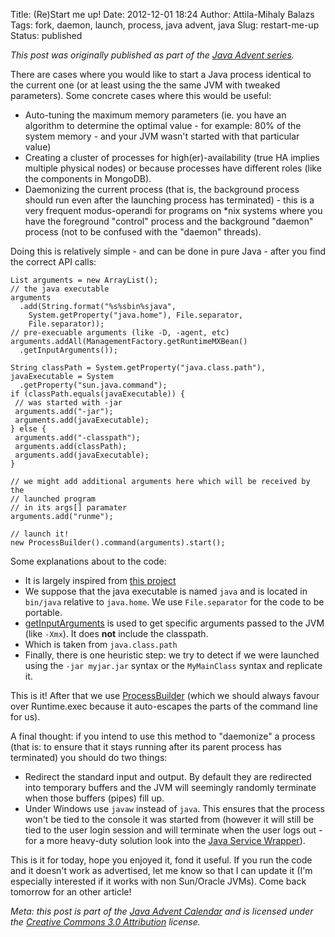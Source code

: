 Title: (Re)Start me up!
Date: 2012-12-01 18:24
Author: Attila-Mihaly Balazs
Tags: fork, daemon, launch, process, java advent, java
Slug: restart-me-up
Status: published

*This post was originally published as part of the [Java Advent
series](http://www.javaadvent.com/2012/12/restart-me-up.html).*

There are cases where you would like to start a Java process identical
to the current one (or at least using the the same JVM with tweaked
parameters). Some concrete cases where this would be useful:

-   Auto-tuning the maximum memory parameters (ie. you have an algorithm
    to determine the optimal value - for example: 80% of the system
    memory - and your JVM wasn't started with that particular value)
-   Creating a cluster of processes for high(er)-availability (true HA
    implies multiple physical nodes) or because processes have different
    roles (like the components in MongoDB).
-   Daemonizing the current process (that is, the background process
    should run even after the launching process has terminated) - this
    is a very frequent modus-operandi for programs on \*nix systems
    where you have the foreground "control" process and the background
    "daemon" process (not to be confused with the "daemon" threads).

Doing this is relatively simple - and can be done in pure Java - after
you find the correct API calls:

``` {style="overflow: auto;"}
List arguments = new ArrayList();
// the java executable
arguments
  .add(String.format("%s%sbin%sjava",
    System.getProperty("java.home"), File.separator,
    File.separator));
// pre-execuable arguments (like -D, -agent, etc)
arguments.addAll(ManagementFactory.getRuntimeMXBean()
  .getInputArguments());

String classPath = System.getProperty("java.class.path"), javaExecutable = System
  .getProperty("sun.java.command");
if (classPath.equals(javaExecutable)) {
 // was started with -jar
 arguments.add("-jar");
 arguments.add(javaExecutable);
} else {
 arguments.add("-classpath");
 arguments.add(classPath);
 arguments.add(javaExecutable);
}

// we might add additional arguments here which will be received by the
// launched program
// in its args[] paramater
arguments.add("runme");

// launch it!
new ProcessBuilder().command(arguments).start();
```

</code>

Some explanations about to the code:

-   It is largely inspired from [this
    project](https://github.com/brianm/gressil)
-   We suppose that the java executable is named `java` and is located
    in `bin/java` relative to `java.home`. We use `File.separator` for
    the code to be portable.
-   [getInputArguments](http://docs.oracle.com/javase/7/docs/api/java/lang/management/RuntimeMXBean.html#getInputArguments%28%29)
    is used to get specific arguments passed to the JVM (like `-Xmx`).
    It does **not** include the classpath.
-   Which is taken from `java.class.path`
-   Finally, there is one heuristic step: we try to detect if we were
    launched using the `-jar myjar.jar` syntax or the `MyMainClass`
    syntax and replicate it.

This is it! After that we use
[ProcessBuilder](http://docs.oracle.com/javase/7/docs/api/java/lang/ProcessBuilder.html)
(which we should always favour over Runtime.exec because it auto-escapes
the parts of the command line for us).

A final thought: if you intend to use this method to "daemonize" a
process (that is: to ensure that it stays running after its parent
process has terminated) you should do two things:

-   Redirect the standard input and output. By default they are
    redirected into temporary buffers and the JVM will seemingly
    randomly terminate when those buffers (pipes) fill up.
-   Under Windows use `javaw` instead of `java`. This ensures that the
    process won't be tied to the console it was started from (however it
    will still be tied to the user login session and will terminate when
    the user logs out - for a more heavy-duty solution look into the
    [Java Service
    Wrapper](http://wrapper.tanukisoftware.com/doc/english/download.jsp)).

This is it for today, hope you enjoyed it, fond it useful. If you run
the code and it doesn't work as advertised, let me know so that I can
update it (I'm especially interested if it works with non Sun/Oracle
JVMs). Come back tomorrow for an other article!

*Meta: this post is part of the [Java Advent
Calendar](http://javaadvent.com/) and is licensed under the [Creative
Commons 3.0 Attribution](https://creativecommons.org/licenses/by/3.0/)
license.*
